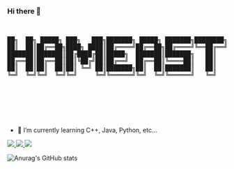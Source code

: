 ### Hi there 👋
<pre align="center">


██╗  ██╗ █████╗ ███╗   ███╗███████╗ █████╗ ███████╗████████╗
██║  ██║██╔══██╗████╗ ████║██╔════╝██╔══██╗██╔════╝╚══██╔══╝
███████║███████║██╔████╔██║█████╗  ███████║███████╗   ██║   
██╔══██║██╔══██║██║╚██╔╝██║██╔══╝  ██╔══██║╚════██║   ██║   
██║  ██║██║  ██║██║ ╚═╝ ██║███████╗██║  ██║███████║   ██║   
╚═╝  ╚═╝╚═╝  ╚═╝╚═╝     ╚═╝╚══════╝╚═╝  ╚═╝╚══════╝   ╚═╝   
                                                            
                                                           
                        
                        


</pre>

- 🌱 I’m currently learning C++, Java, Python, etc...




<a href="https://developer.android.com" target="_blank"><img src="https://img.shields.io/badge/Android-3DDC84?style=flat-square&logo=AndroidStuio&logoColor=white"/> </a><a href="https://developer.android.com" target="_blank"><img src="https://img.shields.io/badge/C++-00599C?style=flat-square&logo=C++&logoColor=white"/> </a><a href="https://www.java.com/ko/" target="_blank"><img src="https://img.shields.io/badge/Java-007396?style=flat-square&logo=Java&logoColor=white"/></a>

![Anurag's GitHub stats](https://github-readme-stats.vercel.app/api?username=Hameast&theme=default&show_icons=true)

<!--
**Hameast/Hameast** is a ✨ _special_ ✨ repository because its `README.md` (this file) appears on your GitHub profile.

Here are some ideas to get you started:

- 🔭 I’m currently working on ...
- 🌱 I’m currently learning C++, Java, Python, etc...
- 👯 I’m looking to collaborate on ...
- 🤔 I’m looking for help with ...
- 💬 Ask me about ...
- 📫 How to reach me: ...
- 😄 Pronouns: ...
- ⚡ Fun fact: ...
-->
